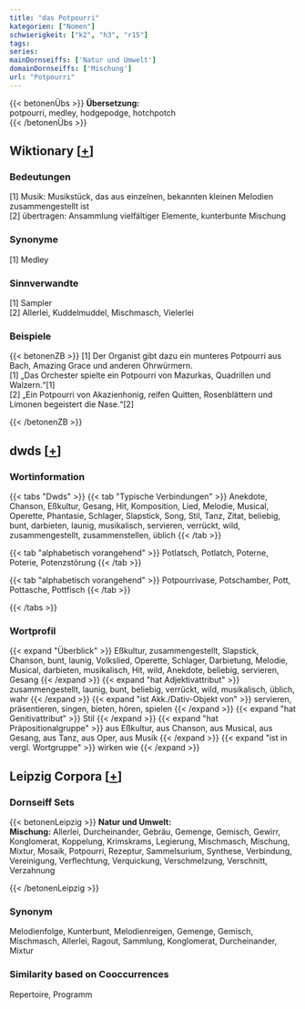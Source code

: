 ```yaml
---
title: "das Potpourri"
kategorien: ["Nomen"]
schwierigkeit: ["k2", "h3", "r15"]
tags:
series:
mainDornseiffs: ['Natur und Umwelt']
domainDornseiffs: ['Mischung']
url: "Potpourri"
---
```


{{< betonenÜbs >}}
**Übersetzung:**  
potpourri, medley, hodgepodge, hotchpotch  
{{< /betonenÜbs >}}

## Wiktionary [[+](https://de.wiktionary.org/wiki/Potpourri)]

### Bedeutungen
[1] Musik: Musikstück, das aus einzelnen, bekannten kleinen Melodien zusammengestellt ist  
[2] übertragen: Ansammlung vielfältiger Elemente, kunterbunte Mischung  

### Synonyme
[1] Medley  

### Sinnverwandte
[1] Sampler  
[2] Allerlei, Kuddelmuddel, Mischmasch, Vielerlei  

### Beispiele
{{< betonenZB >}}
[1] Der Organist gibt dazu ein munteres Potpourri aus Bach, Amazing Grace und anderen Ohrwürmern.  
[1] „Das Orchester spielte ein Potpourri von Mazurkas, Quadrillen und Walzern.“[1]  
[2] „Ein Potpourri von Akazienhonig, reifen Quitten, Rosenblättern und Limonen begeistert die Nase.“[2]  

{{< /betonenZB >}}


## dwds [[+](https://www.dwds.de/wb/Potpourri)]

### Wortinformation
{{< tabs "Dwds" >}}
{{< tab "Typische Verbindungen" >}}
Anekdote, Chanson, Eßkultur, Gesang, Hit, Komposition, Lied, Melodie, Musical, Operette, Phantasie, Schlager, Slapstick, Song, Stil, Tanz, Zitat, beliebig, bunt, darbieten, launig, musikalisch, servieren, verrückt, wild, zusammengestellt, zusammenstellen, üblich
{{< /tab >}}

{{< tab "alphabetisch vorangehend" >}}
Potlatsch, Potlatch, Poterne, Poterie, Potenzstörung
{{< /tab >}}

{{< tab "alphabetisch vorangehend" >}}
Potpourrivase, Potschamber, Pott, Pottasche, Pottfisch
{{< /tab >}}

{{< /tabs >}}

### Wortprofil
{{< expand "Überblick" >}} Eßkultur, zusammengestellt, Slapstick, Chanson, bunt, launig, Volkslied, Operette, Schlager, Darbietung, Melodie, Musical, darbieten, musikalisch, Hit, wild, Anekdote, beliebig, servieren, Gesang {{< /expand >}}
{{< expand "hat Adjektivattribut" >}} zusammengestellt, launig, bunt, beliebig, verrückt, wild, musikalisch, üblich, wahr {{< /expand >}}
{{< expand "ist Akk./Dativ-Objekt von" >}} servieren, präsentieren, singen, bieten, hören, spielen {{< /expand >}}
{{< expand "hat Genitivattribut" >}} Stil {{< /expand >}}
{{< expand "hat Präpositionalgruppe" >}} aus Eßkultur, aus Chanson, aus Musical, aus Gesang, aus Tanz, aus Oper, aus Musik {{< /expand >}}
{{< expand "ist in vergl. Wortgruppe" >}} wirken wie {{< /expand >}}

## Leipzig Corpora [[+](https://corpora.uni-leipzig.de/en/res?word=Potpourri&corpusId=deu_newscrawl-public_2018)]

### Dornseiff Sets
{{< betonenLeipzig >}}
**Natur und Umwelt:**  
**Mischung:** Allerlei, Durcheinander, Gebräu, Gemenge, Gemisch, Gewirr, Konglomerat, Koppelung, Krimskrams, Legierung, Mischmasch, Mischung, Mixtur, Mosaik, Potpourri, Rezeptur, Sammelsurium, Synthese, Verbindung, Vereinigung, Verflechtung, Verquickung, Verschmelzung, Verschnitt, Verzahnung  

{{< /betonenLeipzig >}}

### Synonym
Melodienfolge, Kunterbunt, Melodienreigen, Gemenge, Gemisch, Mischmasch, Allerlei, Ragout, Sammlung, Konglomerat, Durcheinander, Mixtur


### Similarity based on Cooccurrences
Repertoire, Programm

